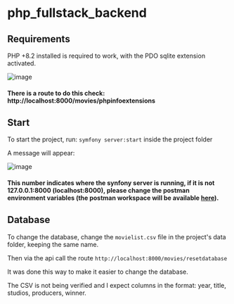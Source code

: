 # php_fullstack_backend

## Requirements
PHP +8.2 installed is required to work, with the PDO sqlite extension activated.

![image](https://github.com/Dionmax/php_fullstack_backend/assets/28550074/ed88e65f-c160-4552-92a5-1b0d90da25b0)

#### There is a route to do this check: http://localhost:8000/movies/phpinfoextensions


## Start
To start the project, run: `symfony server:start` inside the project folder

A message will appear:

![image](https://github.com/Dionmax/php_fullstack_backend/assets/28550074/f33e3ff2-cba7-4718-87b7-ca3acf2efd68)

#### This number indicates where the synfony server is running, if it is not 127.0.0.1:8000 (localhost:8000), please change the postman environment variables (the postman workspace will be available [here](https://github.com/Dionmax/php_fullstack_backend/tree/master/data)).


## Database
To change the database, change the `movielist.csv` file in the project's data folder, keeping the same name.

Then via the api call the route `http://localhost:8000/movies/resetdatabase`

It was done this way to make it easier to change the database.

The CSV is not being verified and I expect columns in the format: year, title, studios, producers, winner.
